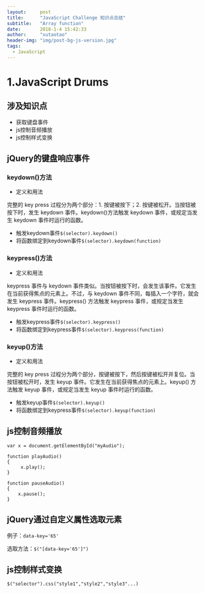 ```yaml
---
layout: 	post
title: 		"JavaScript Challenge 知识点总结"
subtitle:   "Array function"
date: 		2018-1-4 15:42:33
author: 	"xutaotao"
header-img: "img/post-bg-js-version.jpg"
tags:
  - JavaScript
---
```


# 1.JavaScript Drums

## 涉及知识点
- 获取键盘事件
- js控制音频播放
- js控制样式变换

## jQuery的键盘响应事件

### keydown()方法
- 定义和用法

完整的 key press 过程分为两个部分：1. 按键被按下；2. 按键被松开。当按钮被按下时，发生 keydown 事件。keydown()方法触发 keydown 事件，或规定当发生 keydown 事件时运行的函数。
- 触发keydown事件`$(selector).keydown()`
- 将函数绑定到keydown事件`$(selector).keydown(function)`
### keypress()方法
- 定义和用法

keypress 事件与 keydown 事件类似。当按钮被按下时，会发生该事件。它发生在当前获得焦点的元素上。不过，与 keydown 事件不同，每插入一个字符，就会发生 keypress 事件。keypress() 方法触发 keypress 事件，或规定当发生 keypress 事件时运行的函数。
- 触发keypress事件`$(selector).keypress()`
- 将函数绑定到keypress事件`$(selector).keypress(function)`

### keyup()方法
- 定义和用法

完整的 key press 过程分为两个部分，按键被按下，然后按键被松开并复位。当按钮被松开时，发生 keyup 事件。它发生在当前获得焦点的元素上。keyup() 方法触发 keyup 事件，或规定当发生 keyup 事件时运行的函数。
- 触发keyup事件`$(selector).keyup()`
- 将函数绑定到keypress事件`$(selector).keyup(function)`

## js控制音频播放
    var x = document.getElementById("myAudio"); 
    
    function playAudio()
    { 
         x.play(); 
    } 
    
    function pauseAudio()
    { 
        x.pause(); 
    }
    
## jQuery通过自定义属性选取元素
例子：`data-key='65'`

选取方法：`$("[data-key='65']")`

## js控制样式变换
`$("selector").css("style1","style2","style3"...)`
